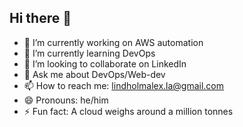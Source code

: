 ## Hi there 👋
- 🔭 I’m currently working on AWS automation
- 🌱 I’m currently learning DevOps
- 👯 I’m looking to collaborate on LinkedIn
- 💬 Ask me about DevOps/Web-dev
- 📫 How to reach me: lindholmalex.la@gmail.com
- 😄 Pronouns: he/him
- ⚡ Fun fact: A cloud weighs around a million tonnes

<!--
**Alex0424/Alex0424** is a ✨ _special_ ✨ repository because its `README.md` (this file) appears on your GitHub profile.
-->
